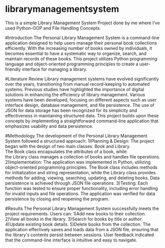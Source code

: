 # librarymanagementsystem
This is a simple Library Management System Project done by me where I've used Python-OOP and File Handling Concepts.

#Introduction
The Personal Library Management System is a command-line application designed to help users manage their personal book collections efficiently. With the increasing number of books owned by individuals, it becomes essential to have a systematic way to organize, search, and maintain records of these books. This project utilizes Python programming language and object-oriented programming principles to create a user-friendly interface for managing a library.

#Literature Review
Library management systems have evolved significantly over the years, transitioning from manual record-keeping to automated systems. Previous studies have highlighted the importance of digital solutions in enhancing the efficiency of library management. Various systems have been developed, focusing on different aspects such as user interface design, database management, and file persistence. The use of JSON for data storage has been recognized for its simplicity and effectiveness in maintaining structured data. This project builds upon these concepts by implementing a straightforward command-line application that emphasizes usability and data persistence.

#Methodology
The development of the Personal Library Management System followed a structured approach:
1)Planning & Design: The project began with the design of two main classes: Book and Library. The Book class encapsulates the attributes of a book, while the Library class manages a collection of books and handles file operations.
2)Implementation: The application was implemented in Python, utilizing object-oriented programming principles. The Book class includes methods for initialization and string representation, while the Library class provides methods for adding, viewing, searching, updating, and deleting books. Data persistence is achieved through JSON file operations.
3)Testing: Each function was tested to ensure proper functionality, including error handling for invalid inputs and file operations. The application was verified for data persistence by closing and reopening the program.

#Results
The Personal Library Management System successfully meets the project requirements. Users can:
1)Add new books to their collection.
2)View all books in the library.
3)Search for books by title or author.
4)Update existing book details.
5)Delete books from the collection.
The application effectively saves and loads data from a JSON file, ensuring that the library's contents persist between sessions. User feedback indicated that the command-line interface is intuitive and easy to navigate.

